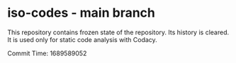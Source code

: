 # iso-codes - main branch

This repository contains frozen state of the repository.
Its history is cleared. It is used only for static code
analysis with Codacy.

Commit Time: 1689589052
